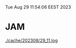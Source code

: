 Tue Aug 29 11:54:06 EEST 2023
# JAM
<a href='./cache/202308/29_11.log'>./cache/202308/29_11.log</a>

